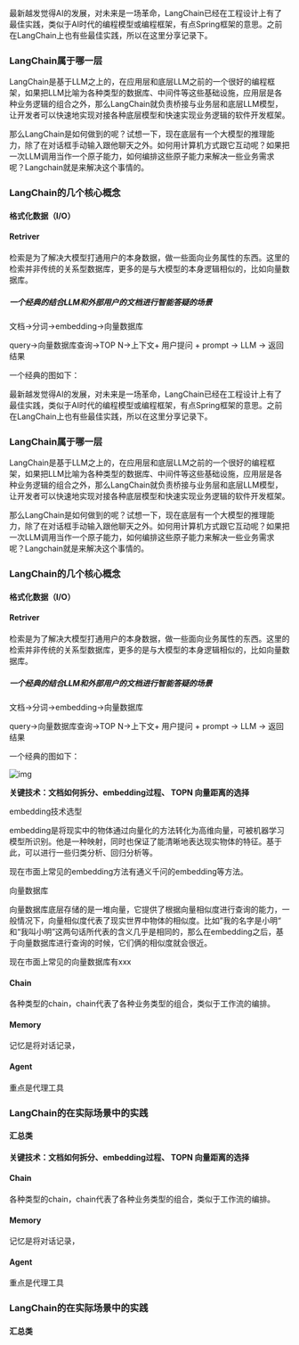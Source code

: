 最新越发觉得AI的发展，对未来是一场革命，LangChain已经在工程设计上有了最佳实践，类似于AI时代的编程模型或编程框架，有点Spring框架的意思。之前在LangChain上也有些最佳实践，所以在这里分享记录下。



### LangChain属于哪一层

​    LangChain是基于LLM之上的，在应用层和底层LLM之前的一个很好的编程框架，如果把LLM比喻为各种类型的数据库、中间件等这些基础设施，应用层是各种业务逻辑的组合之外，那么LangChain就负责桥接与业务层和底层LLM模型，让开发者可以快速地实现对接各种底层模型和快速实现业务逻辑的软件开发框架。

   那么LangChain是如何做到的呢？试想一下，现在底层有一个大模型的推理能力，除了在对话框手动输入跟他聊天之外。如何用计算机方式跟它互动呢？如果把一次LLM调用当作一个原子能力，如何编排这些原子能力来解决一些业务需求呢？Langchain就是来解决这个事情的。

### LangChain的几个核心概念



#### 格式化数据（I/O）



#### Retriver

   检索是为了解决大模型打通用户的本身数据，做一些面向业务属性的东西。这里的检索并非传统的关系型数据库，更多的是与大模型的本身逻辑相似的，比如向量数据库。

##### 一个经典的结合LLM和外部用户的文档进行智能答疑的场景

文档->分词->embedding->向量数据库

query->向量数据库查询->TOP N->上下文+ 用户提问 + prompt -> LLM -> 返回结果

一个经典的图如下：



最新越发觉得AI的发展，对未来是一场革命，LangChain已经在工程设计上有了最佳实践，类似于AI时代的编程模型或编程框架，有点Spring框架的意思。之前在LangChain上也有些最佳实践，所以在这里分享记录下。



### LangChain属于哪一层

​    LangChain是基于LLM之上的，在应用层和底层LLM之前的一个很好的编程框架，如果把LLM比喻为各种类型的数据库、中间件等这些基础设施，应用层是各种业务逻辑的组合之外，那么LangChain就负责桥接与业务层和底层LLM模型，让开发者可以快速地实现对接各种底层模型和快速实现业务逻辑的软件开发框架。

   那么LangChain是如何做到的呢？试想一下，现在底层有一个大模型的推理能力，除了在对话框手动输入跟他聊天之外。如何用计算机方式跟它互动呢？如果把一次LLM调用当作一个原子能力，如何编排这些原子能力来解决一些业务需求呢？Langchain就是来解决这个事情的。

### LangChain的几个核心概念



#### 格式化数据（I/O）



#### Retriver

   检索是为了解决大模型打通用户的本身数据，做一些面向业务属性的东西。这里的检索并非传统的关系型数据库，更多的是与大模型的本身逻辑相似的，比如向量数据库。

##### 一个经典的结合LLM和外部用户的文档进行智能答疑的场景

文档->分词->embedding->向量数据库

query->向量数据库查询->TOP N->上下文+ 用户提问 + prompt -> LLM -> 返回结果

一个经典的图如下：

![img](https://files.mdnice.com/user/26218/90cde829-2974-43a4-b32e-98f69e8fb006.png)



**关键技术：文档如何拆分、embedding过程、 TOPN 向量距离的选择**



embedding技术选型

 embedding是将现实中的物体通过向量化的方法转化为高维向量，可被机器学习模型所识别。他是一种映射，同时也保证了能清晰地表达现实物体的特征。基于此，可以进行一些归类分析、回归分析等。

现在市面上常见的embedding方法有通义千问的embedding等方法。



向量数据库

​     向量数据库底层存储的是一堆向量，它提供了根据向量相似度进行查询的能力，一般情况下，向量相似度代表了现实世界中物体的相似度。比如”我的名字是小明“ 和“我叫小明”这两句话所代表的含义几乎是相同的，那么在embedding之后，基于向量数据库进行查询的时候，它们俩的相似度就会很近。

现在市面上常见的向量数据库有xxx

#### Chain

各种类型的chain，chain代表了各种业务类型的组合，类似于工作流的编排。

#### Memory

记忆是将对话记录，

#### Agent

重点是代理工具



### LangChain的在实际场景中的实践



####  汇总类



**关键技术：文档如何拆分、embedding过程、 TOPN 向量距离的选择**

#### Chain

各种类型的chain，chain代表了各种业务类型的组合，类似于工作流的编排。

#### Memory

记忆是将对话记录，

#### Agent

重点是代理工具



### LangChain的在实际场景中的实践



####  汇总类